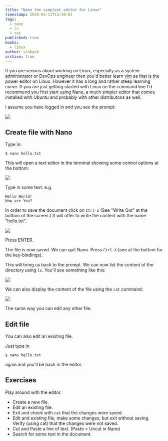 ```yaml
---
title: "Nano the simplest editor for Linux"
timestamp: 2018-03-11T13:30:01
tags:
  - nano
  - ls
  - cat
published: true
books:
  - linux
author: szabgab
archive: true
---
```



If you are serious about working on Linux, especially as a system administrator or DevOps engineer then you'd better
learn [vim](https://www.vim.org/) as that is the power editor on Linux. However it has a long and rather steep learning
curve. If you are just getting started with Linux on the command line I'd recommend you first start using Nano, a much simpler
editor that comes installed with Ubuntu and probably with other distributons as well.


I assume you have logged in and you see the prompt:

![](/img/vb1/linux_login_1.png)

## Create file with Nano

Type in:

```
$ nano hello.txt
```

This will open a text editor in the terminal showing some control options at the bottom:

![](/img/vb1/nano-1.png)

Type in some text. e.g.

```
Hello World!
How are You?
```

In order to save the document click on `Ctrl-o` (See "Write Out" at the bottom of the screen.)
It will offer to write the content with the name "hello.txt".

![](/img/vb1/nano-2.png)

Press ENTER.

The file is now saved. We can quit Nano.
Press `Ctrl-X` (see at the bottom for the key-bindings).

This will bring us back to the prompt. We can now list the content of the directory using `ls`.
You'll see something like this:

![](/img/vb1/nano-3.png)

We can also display the content of the file using the `cat` command:

![](/img/vb1/nano-4.png)

The same way you can edit any other file.

## Edit file

You can also edit an existing file.

Just type in

```
$ nano hello.txt
```

again and you'll be back in the editor.


## Exercises

Play around with the editor.

* Create a new file.
* Edit an existing file.
* Exit and check with `cat` that the changes were saved.
* Edit and existing file, make some changes, but exit without saving. Verify (using cat) that the changes were not saved.
* Cut and Paste a line of text. (Paste = Uncut in Nano)
* Search for some text in the document.

